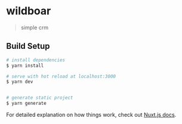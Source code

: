 # wildboar

> simple crm

## Build Setup

``` bash
# install dependencies
$ yarn install

# serve with hot reload at localhost:3000
$ yarn dev


# generate static project
$ yarn generate
```

For detailed explanation on how things work, check out [Nuxt.js docs](https://nuxtjs.org).
